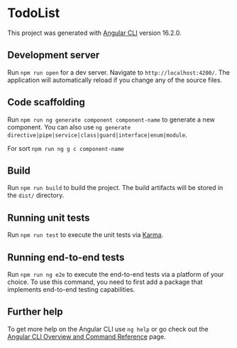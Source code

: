 # TodoList

This project was generated with [Angular CLI](https://github.com/angular/angular-cli) version 16.2.0.

## Development server

Run `npm run open` for a dev server. Navigate to `http://localhost:4200/`. The application will automatically reload if you change any of the source files.

## Code scaffolding

Run `npm run ng generate component component-name` to generate a new component. You can also use `ng generate directive|pipe|service|class|guard|interface|enum|module`.

For sort `npm run ng g c component-name`

## Build

Run `npm run build` to build the project. The build artifacts will be stored in the `dist/` directory.

## Running unit tests

Run `npm run test` to execute the unit tests via [Karma](https://karma-runner.github.io).

## Running end-to-end tests

Run `npm run ng e2e` to execute the end-to-end tests via a platform of your choice. To use this command, you need to first add a package that implements end-to-end testing capabilities.

## Further help

To get more help on the Angular CLI use `ng help` or go check out the [Angular CLI Overview and Command Reference](https://angular.io/cli) page.
